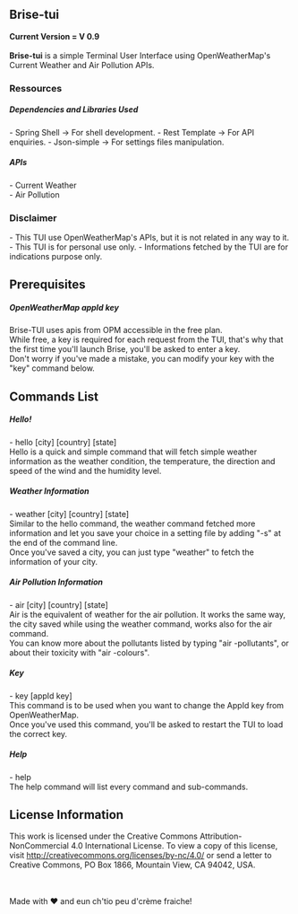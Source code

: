 

<h2>Brise-tui </h2>
<b> Current Version = V 0.9 </b> <br> <br>
<b>Brise-tui</b> is a simple Terminal User Interface using OpenWeatherMap's Current Weather and Air Pollution APIs.

 <h3>Ressources</h3>
<h5>Dependencies and Libraries Used</h5>
- Spring Shell -> For shell development.
- Rest Template -> For API enquiries.
- Json-simple -> For settings files manipulation.

<h5> APIs </h5>
- Current Weather <br>
- Air Pollution

<h3>Disclaimer</h3>
- This TUI use OpenWeatherMap's APIs, but it is not related in any way to it.
- This TUI is for personal use only.
- Informations fetched by the TUI are for indications purpose only.

<h2>Prerequisites</h2>

<h5> OpenWeatherMap appId key </h5>

Brise-TUI uses apis from OPM accessible in the free plan. <br>
While free, a key is required for each request from the TUI, that's why that the first time you'll launch Brise, you'll be asked to enter a key. <br>
Don't worry if you've made a mistake, you can modify your key with the "key" command below.

<h2>Commands List </h2>

<h5> Hello! </h5>
- hello [city] [country] [state] <br>
Hello is a quick and simple command that will fetch simple weather information as the weather condition, the temperature,
the direction and speed of the wind and the humidity level.

<h5> Weather Information </h5>
- weather [city] [country] [state] <br>
Similar to the hello command, the weather command fetched more information and let you save your choice in a setting file by adding "-s" at the end of the command line. <br>
Once you've saved a city, you can just type "weather" to fetch the information of your city.

<h5> Air Pollution Information </h5>
- air [city] [country] [state] <br>
Air is the equivalent of weather for the air pollution. It works the same way, the city saved while using the weather command, works also for the air command.
<br>
You can know more about the pollutants listed by typing "air -pollutants", or about their toxicity with "air -colours".

<h5> Key </h5>
- key [appId key] <br>
This command is to be used when you want to change the AppId key from OpenWeatherMap. <br>
Once you've used this command, you'll be asked to restart the TUI to load the correct key. <br>

<h5> Help </h5>
- help <br>
The help command will list every command and sub-commands.

<h2> License Information </h2>

This work is licensed under the Creative Commons Attribution-NonCommercial 4.0 International License. To view a copy of this license, visit http://creativecommons.org/licenses/by-nc/4.0/ or send a letter to Creative Commons, PO Box 1866, Mountain View, CA 94042, USA.


<br> <br>Made with ❤ and eun ch'tio peu d'crème fraiche!
